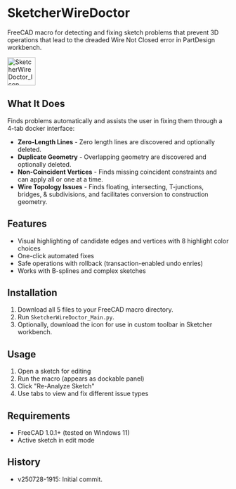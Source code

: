 # SketcherWireDoctor

FreeCAD macro for detecting and fixing sketch problems that prevent 3D operations that lead to the dreaded Wire Not Closed error in PartDesign workbench.

<img width="64" height="64" alt="SketcherWireDoctor_Icon" src="https://github.com/user-attachments/assets/21fd3989-5f19-4127-a680-0e17d17534ec" />


## What It Does

Finds problems automatically and assists the user in fixing them through a 4-tab docker interface:
- **Zero-Length Lines** - Zero length lines are discovered and optionally deleted.
- **Duplicate Geometry** - Overlapping geometry are discovered and optionally deleted.
- **Non-Coincident Vertices** - Finds missing coincident constraints and can apply all or one at a time.
- **Wire Topology Issues** - Finds floating, intersecting, T-junctions, bridges, & subdivisions, and facilitates conversion to construction geometry. 

## Features

- Visual highlighting of candidate edges and vertices with 8 highlight color choices
- One-click automated fixes
- Safe operations with rollback (transaction-enabled undo enries)
- Works with B-splines and complex sketches

## Installation

1. Download all 5 files to your FreeCAD macro directory.
2. Run `SketcherWireDoctor_Main.py`.
3. Optionally, download the icon for use in custom toolbar in Sketcher workbench.

## Usage

1. Open a sketch for editing
2. Run the macro (appears as dockable panel)
3. Click "Re-Analyze Sketch"
4. Use tabs to view and fix different issue types

## Requirements

- FreeCAD 1.0.1+ (tested on Windows 11)
- Active sketch in edit mode

## History

- v250728-1915: Initial commit.
